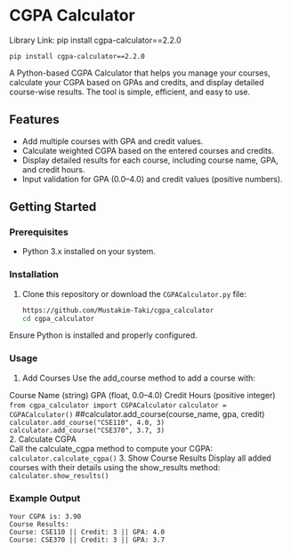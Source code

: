 # CGPA Calculator

Library Link: pip install cgpa-calculator==2.2.0

`pip install cgpa-calculator==2.2.0`

A Python-based CGPA Calculator that helps you manage your courses, calculate your CGPA based on GPAs and credits, and display detailed course-wise results. The tool is simple, efficient, and easy to use.

## Features
- Add multiple courses with GPA and credit values.
- Calculate weighted CGPA based on the entered courses and credits.
- Display detailed results for each course, including course name, GPA, and credit hours.
- Input validation for GPA (0.0–4.0) and credit values (positive numbers).

## Getting Started

### Prerequisites
- Python 3.x installed on your system.

### Installation
1. Clone this repository or download the `CGPACalculator.py` file:
   ```bash
   https://github.com/Mustakim-Taki/cgpa_calculator
   cd cgpa_calculator


Ensure Python is installed and properly configured.<br>
### Usage
1. Add Courses
Use the add_course method to add a course with:

Course Name (string)
GPA (float, 0.0–4.0)
Credit Hours (positive integer)<br>
`from cgpa_calculator import CGPACalculator`
`calculator = CGPACalculator()`
##calculator.add_course(course_name, gpa, credit) 
`calculator.add_course("CSE110", 4.0, 3)` <br>
`calculator.add_course("CSE370", 3.7, 3)` <br>
2. Calculate CGPA<br>
Call the calculate_cgpa method to compute your CGPA:<br>
`calculator.calculate_cgpa()`
3. Show Course Results
Display all added courses with their details using the show_results method:
`calculator.show_results()`

### Example Output 
```
Your CGPA is: 3.90
Course Results:
Course: CSE110 || Credit: 3 || GPA: 4.0
Course: CSE370 || Credit: 3 || GPA: 3.7
```
